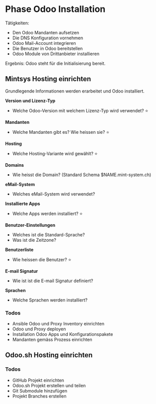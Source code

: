 # Phase Odoo Installation

Tätigkeiten:

* Den Odoo Mandanten aufsetzen
* Die DNS Konfiguration vornehmen
* Odoo Mail-Account integrieren
* Die Benutzer in Odoo bereitstellen
* Odoo Module von Drittanbieter installieren

Ergebnis: Odoo steht für die Initialisierung bereit.

## Mintsys Hosting einrichten

Grundlegende Informationen werden erarbeitet und Odoo installiert.

**Version und Lizenz-Typ**

- Welche Odoo-Version mit welchem Lizenz-Typ wird verwendet? ⭐

**Mandanten**

- Welche Mandanten gibt es? Wie heissen sie? ⭐

**Hosting**

- Welche Hosting-Variante wird gewählt? ⭐

**Domains**
 
- Wie heisst die Domain? (Standard Schema $NAME.mint-system.ch)

**eMail-System**

- Welches eMail-System wird verwendet?

**Installierte Apps**

- Welche Apps werden installiert? ⭐

**Benutzer-Einstellungen**

- Welches ist die Standard-Sprache?
- Was ist die Zeitzone?

**Benutzerliste**

- Wie heissen die Benutzer? ⭐

**E-mail Signatur**

- Wie ist ist die E-mail Signatur definiert?

**Sprachen**

- Welche Sprachen werden installiert?

### Todos

- Ansible Odoo und Proxy Inventory einrichten
- Odoo und Proxy deployen
- Installation Odoo Apps und Konfigurationspakete
- Mandanten gemäss Prozess einrichten

## Odoo.sh Hosting einrichten

### Todos

- GitHub Projekt einrichten
- Odoo.sh Projekt erstellen und teilen
- Git Submodule hinzufügen
- Projekt Branches erstellen